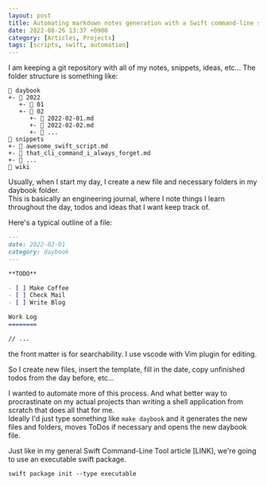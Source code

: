 ```yaml
---
layout: post
title: Automating markdown notes generation with a Swift command-line script
date: 2022-08-26 13:37 +0900
category: [Articles, Projects]
tags: [scripts, swift, automation]
---
```



I am keeping a git repository with all of my notes, snippets, ideas, etc...
The folder structure is something like:

```
📂 daybook
+- 📂 2022
   +- 📁 01
   +- 📂 02
      +- 📄 2022-02-01.md
      +- 📄 2022-02-02.md
      +- 📄 ...
📂 snippets
+- 📄 awesome_swift_script.md
+- 📄 that_cli_command_i_always_forget.md
+- 📄 ...
📁 wiki
```

Usually, when I start my day, I create a new file and necessary folders in my daybook folder.  
This is basically an engineering journal, where I note things I learn throughout the day, todos and ideas that I want keep track of.

Here's a typical outline of a file:

```md
---
date: 2022-02-01
category: daybook
---

**TODO**

- [ ] Make Coffee
- [ ] Check Mail
- [ ] Write Blog

Work Log
========

// ...

```

the front matter is for searchability. I use vscode with Vim plugin for editing.

So I create new files, insert the template, fill in the date, copy unfinished todos from the day before, etc...

I wanted to automate more of this process. And what better way to procrastinate on my actual projects than writing a shell application from scratch that does all that for me.  
Ideally I'd just type something like `make daybook` and it generates the new files and folders, moves ToDos if necessary and opens the new daybook file.

Just like in my general Swift Command-Line Tool article [LINK], we're going to use an executable swift package.

```terminal
swift package init --type executable
```
